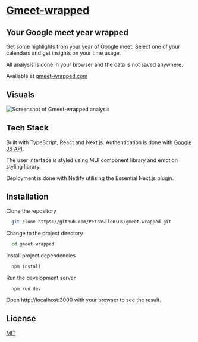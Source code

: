 # [Gmeet-wrapped](https://gmeet-wrapped.com)

## Your Google meet year wrapped

Get some highlights from your year of Google meet. Select one of your calendars and get insights on your time usage.

All analysis is done in your browser and the data is not saved anywhere.

Available at [gmeet-wrapped.com](https://gmeet-wrapped.com)

## Visuals

![Screenshot of Gmeet-wrapped analysis](https://i.imgur.com/rvzIan9.png)

## Tech Stack

Built with TypeScript, React and Next.js. Authentication is done with [Google JS API](https://apis.google.com/js/api.js).

The user interface is styled using MUI component library and emotion styling library.

Deployment is done with Netlify utilising the Essential Next.js plugin.

## Installation

Clone the repository

```bash
  git clone https://github.com/PetroSilenius/gmeet-wrapped.git
```

Change to the project directory

```bash
  cd gmeet-wrapped
```

Install project dependencies

```bash
  npm install
```

Run the development server

```
  npm run dev
```

Open http://localhost:3000 with your browser to see the result.

## License

[MIT](https://choosealicense.com/licenses/mit/)
